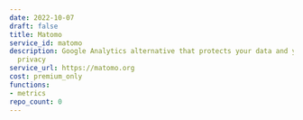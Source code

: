 ```yaml
---
date: 2022-10-07
draft: false
title: Matomo
service_id: matomo
description: Google Analytics alternative that protects your data and your customers'
  privacy
service_url: https://matomo.org
cost: premium_only
functions:
- metrics
repo_count: 0
---
```



